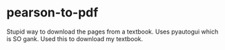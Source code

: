 # pearson-to-pdf
Stupid way to download the pages from a textbook. Uses pyautogui which is SO gank. Used this to download my textbook.
